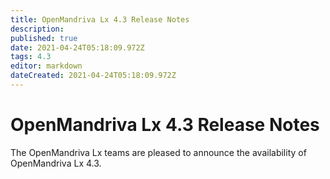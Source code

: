 ```yaml
---
title: OpenMandriva Lx 4.3 Release Notes
description: 
published: true
date: 2021-04-24T05:18:09.972Z
tags: 4.3
editor: markdown
dateCreated: 2021-04-24T05:18:09.972Z
---
```


# OpenMandriva Lx 4.3  Release Notes
The OpenMandriva Lx teams are pleased to announce the availability of OpenMandriva Lx 4.3.
